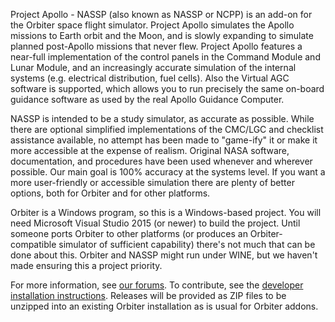 Project Apollo - NASSP (also known as NASSP or NCPP) is an add-on for 
the Orbiter space flight simulator. Project Apollo simulates the Apollo 
missions to Earth orbit and the Moon, and is slowly expanding to 
simulate planned post-Apollo missions that never flew. Project Apollo 
features a near-full implementation of the control panels in the Command 
Module and Lunar Module, and an increasingly accurate simulation of the 
internal systems (e.g. electrical distribution, fuel cells). Also the 
Virtual AGC software is supported, which allows you to run precisely the 
same on-board guidance software as used by the real Apollo Guidance 
Computer.

NASSP is intended to be a study simulator, as accurate as possible. 
While there are optional simplified implementations of the CMC/LGC and 
checklist assistance available, no attempt has been made to "game-ify" 
it or make it more accessible at the expense of realism. Original NASA 
software, documentation, and procedures have been used whenever and 
wherever possible. Our main goal is 100% accuracy at the systems level. 
If you want a more user-friendly or accessible simulation there are 
plenty of better options, both for Orbiter and for other platforms.

Orbiter is a Windows program, so this is a Windows-based project. You 
will need Microsoft Visual Studio 2015 (or newer) to build the project. 
Until someone ports Orbiter to other platforms (or produces an 
Orbiter-compatible simulator of sufficient capability) there's not much
that can be done about this. Orbiter and NASSP might run under WINE,
but we haven't made ensuring this a project priority.

For more information, see [our forums].
To contribute, see the [developer installation instructions].
Releases will be provided as ZIP files to be unzipped into an existing 
Orbiter installation as is usual for Orbiter addons.

[our forums]: https://www.orbiter-forum.com/forums/project-apollo-nassp.40/
[developer installation instructions]: https://web.archive.org/web/http://www.ibiblio.org/mscorbit/mscforum/index.php?topic=2864.0
